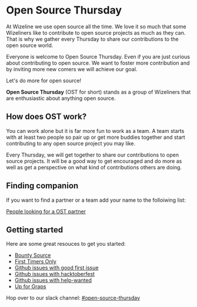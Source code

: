 Open Source Thursday
====================

At Wizeline we use open source all the time. We love it so much that some Wizeliners like to contribute to open source projects as much as they can. That is why we gather every Thursday to share our contributions to the open source world.

Everyone is welcome to Open Source Thursday. Even if you are just curious about contributing to open source. We want to foster more contribution and by inviting more new comers we will achieve our goal.

Let's do more for open source!

**Open Source Thursday** (OST for short) stands as a group of Wizeliners that are enthusiastic about anything open source.

How does OST work? 
------------------
You can work alone but it is far more fun to work as a team. A team starts with at least two people so pair up or get more buddies together and start contributing to any open source project you may like.

Every Thursday, we will get together to share our contributions to open source projects. It will  be a good way to get encouraged and do more as well as get a perspective on what kind of contributions others are doing.

Finding companion
-----------------
If you want to find a partner or a team add your name to the folloiwing list:


[People looking for a OST partner](https://github.com/wizeline/wize-docs/wiki/People-looking-for-partners-for-contributing-to-open-source)

Getting started
------------------
Here are some great resouces to get you started:
- [Bounty Source](https://www.bountysource.com/)
- [First Timers Only](https://www.firsttimersonly.com/)
- [Github issues with good first issue](https://github.com/search?l=&q=label%3A%22good+first+issue%22&state=open&type=Issues)
- [Github issues with hacktoberfest](https://github.com/search?q=label%3Ahacktoberfest+state%3Aopen+type%3Aissue&type=Issues)
- [Github issues with help-wanted](https://github.com/search?q=label%3Ahelp-wanted+state%3Aopen+type%3Aissue&type=Issues)
- [Up for Graps](https://up-for-grabs.net/#/)

Hop over to our slack channel: [#open-source-thursday](https://wizeline.slack.com/messages/CCUCATLT1/)
